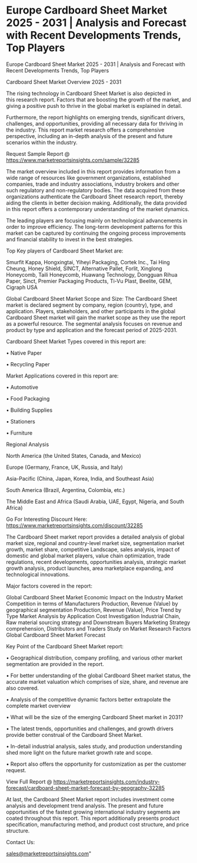 # Europe Cardboard Sheet Market 2025 - 2031 | Analysis and Forecast with Recent Developments Trends, Top Players
  Europe Cardboard Sheet Market 2025 - 2031 | Analysis and Forecast with Recent Developments Trends, Top Players

Cardboard Sheet Market Overview 2025 - 2031

The rising technology in Cardboard Sheet Market is also depicted in this research report. Factors that are boosting the growth of the market, and giving a positive push to thrive in the global market is explained in detail.

Furthermore, the report highlights on emerging trends, significant drivers, challenges, and opportunities, providing all necessary data for thriving in the industry. This report market research offers a comprehensive perspective, including an in-depth analysis of the present and future scenarios within the industry.

Request Sample Report @ https://www.marketreportsinsights.com/sample/32285

The market overview included in this report provides information from a wide range of resources like government organizations, established companies, trade and industry associations, industry brokers and other such regulatory and non-regulatory bodies. The data acquired from these organizations authenticate the Cardboard Sheet research report, thereby aiding the clients in better decision making. Additionally, the data provided in this report offers a contemporary understanding of the market dynamics.

The leading players are focusing mainly on technological advancements in order to improve efficiency. The long-term development patterns for this market can be captured by continuing the ongoing process improvements and financial stability to invest in the best strategies.

Top Key players of Cardboard Sheet Market are:

Smurfit Kappa, Hongxingtai, Yiheyi Packaging, Cortek Inc., Tai Hing Cheung, Honey Shield, SINCT, Alternative Pallet, Forlit, Xinglong Honeycomb, Taili Honeycomb, Huawang Technology, Dongguan Rihua Paper, Sinct, Premier Packaging Products, Ti-Vu Plast, Beelite, GEM, Cigraph USA

Global Cardboard Sheet Market Scope and Size:
The Cardboard Sheet market is declared segment by company, region (country), type, and application. Players, stakeholders, and other participants in the global Cardboard Sheet market will gain the market scope as they use the report as a powerful resource. The segmental analysis focuses on revenue and product by type and application and the forecast period of 2025-2031.

Cardboard Sheet Market Types covered in this report are:

• Native Paper

• Recycling Paper

Market Applications covered in this report are:

• Automotive

• Food Packaging

• Building Supplies

• Stationers

• Furniture

Regional Analysis

North America (the United States, Canada, and Mexico)

Europe (Germany, France, UK, Russia, and Italy)

Asia-Pacific (China, Japan, Korea, India, and Southeast Asia)

South America (Brazil, Argentina, Colombia, etc.)

The Middle East and Africa (Saudi Arabia, UAE, Egypt, Nigeria, and South Africa)

Go For Interesting Discount Here: https://www.marketreportsinsights.com/discount/32285

The Cardboard Sheet market report provides a detailed analysis of global market size, regional and country-level market size, segmentation market growth, market share, competitive Landscape, sales analysis, impact of domestic and global market players, value chain optimization, trade regulations, recent developments, opportunities analysis, strategic market growth analysis, product launches, area marketplace expanding, and technological innovations.

Major factors covered in the report:

Global Cardboard Sheet Market
Economic Impact on the Industry
Market Competition in terms of Manufacturers
Production, Revenue (Value) by geographical segmentation
Production, Revenue (Value), Price Trend by Type
Market Analysis by Application
Cost Investigation
Industrial Chain, Raw material sourcing strategy and Downstream Buyers
Marketing Strategy comprehension, Distributors and Traders
Study on Market Research Factors
Global Cardboard Sheet Market Forecast

Key Point of the Cardboard Sheet Market report:

• Geographical distribution, company profiling, and various other market segmentation are provided in the report.

• For better understanding of the global Cardboard Sheet market status, the accurate market valuation which comprises of size, share, and revenue are also covered.

• Analysis of the competitive dynamic factors better extrapolate the complete market overview

• What will be the size of the emerging Cardboard Sheet market in 2031?

• The latest trends, opportunities and challenges, and growth drivers provide better construal of the Cardboard Sheet Market.

• In-detail industrial analysis, sales study, and production understanding shed more light on the future market growth rate and scope.

• Report also offers the opportunity for customization as per the customer request.

View Full Report @ https://marketreportsinsights.com/industry-forecast/cardboard-sheet-market-forecast-by-geography-32285

At last, the Cardboard Sheet Market report includes investment come analysis and development trend analysis. The present and future opportunities of the fastest growing international industry segments are coated throughout this report. This report additionally presents product specification, manufacturing method, and product cost structure, and price structure.

Contact Us:

sales@marketreportsinsights.com"
